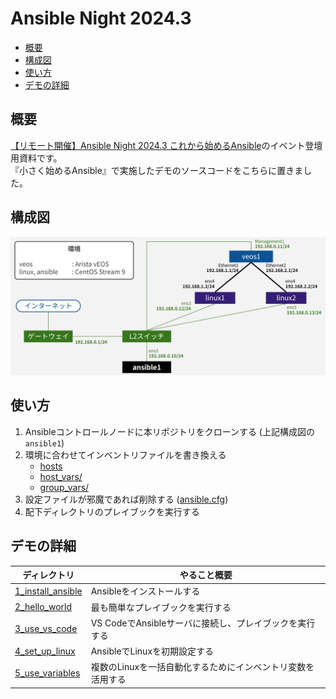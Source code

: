 # Ansible Night 2024.3

- [概要](#概要)
- [構成図](#構成図)
- [使い方](#使い方)
- [デモの詳細](#デモの詳細)

## 概要

[【リモート開催】Ansible Night 2024.3 これから始めるAnsible](https://ansible-users.connpass.com/event/310794/)のイベント登壇用資料です。  
『小さく始めるAnsible』で実施したデモのソースコードをこちらに置きました。

## 構成図

![images/network_diagram.png](images/network_diagram.png)

## 使い方

1. Ansibleコントロールノードに本リポジトリをクローンする (上記構成図の`ansible1`)
2. 環境に合わせてインベントリファイルを書き換える
   - [hosts](hosts)
   - [host_vars/](host_vars/)
   - [group_vars/](group_vars/)
3. 設定ファイルが邪魔であれば削除する ([ansible.cfg](ansible.cfg))
4. 配下ディレクトリのプレイブックを実行する

## デモの詳細

| ディレクトリ | やること概要 |
| ---------- | ---------- |
| [1_install_ansible](1_install_ansible) | Ansibleをインストールする |
| [2_hello_world](2_hello_world) | 最も簡単なプレイブックを実行する |
| [3_use_vs_code](3_use_vs_code) | VS CodeでAnsibleサーバに接続し、プレイブックを実行する |
| [4_set_up_linux](4_set_up_linux) | AnsibleでLinuxを初期設定する |
| [5_use_variables](5_use_variables) | 複数のLinuxを一括自動化するためにインベントリ変数を活用する |
